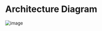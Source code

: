 # Architecture Diagram
![image](https://github.com/user-attachments/assets/9055901d-73f1-4f2a-a46e-e8722f15050f)
